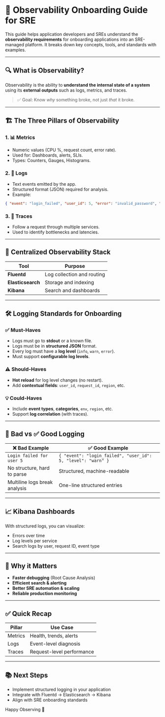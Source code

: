 # 📡 Observability Onboarding Guide for SRE

This guide helps application developers and SREs understand the **observability requirements** for onboarding applications into an SRE-managed platform. It breaks down key concepts, tools, and standards with examples.

---

## 🔍 What is Observability?

Observability is the ability to **understand the internal state of a system** using its **external outputs** such as logs, metrics, and traces.

> ✅ Goal: Know *why* something broke, not just *that* it broke.

---

## 🏗️ The Three Pillars of Observability

### 1. 📊 Metrics
- Numeric values (CPU %, request count, error rate).
- Used for: Dashboards, alerts, SLIs.
- Types: Counters, Gauges, Histograms.

### 2. 📄 Logs
- Text events emitted by the app.
- Structured format (JSON) required for analysis.
- Example:
```json
{ "event": "login_failed", "user_id": 5, "error": "invalid_password", "level": "warn" }
```

### 3. 🔗 Traces
- Follow a request through multiple services.
- Used to identify bottlenecks and latencies.

---

## 🧰 Centralized Observability Stack

| Tool            | Purpose                  |
|-----------------|--------------------------|
| **Fluentd**     | Log collection and routing |
| **Elasticsearch** | Storage and indexing     |
| **Kibana**      | Search and dashboards     |

---

## 🛠️ Logging Standards for Onboarding

### ✅ Must-Haves
- Logs must go to **stdout** or a known file.
- Logs must be in **structured JSON** format.
- Every log must have a **log level** (`info`, `warn`, `error`).
- Must support **configurable log levels**.

### ⚠️ Should-Haves
- **Hot reload** for log level changes (no restart).
- Add **contextual fields**: `user_id`, `request_id`, `region`, etc.

### 💡 Could-Haves
- Include **event types**, **categories**, `env`, `region`, etc.
- Support **log correlation** (with traces).

---

## 🚫 Bad vs ✅ Good Logging

| ❌ Bad Example                      | ✅ Good Example                          |
|------------------------------------|------------------------------------------|
| `Login failed for user 5`          | `{ "event": "login_failed", "user_id": 5, "level": "warn" }` |
| No structure, hard to parse        | Structured, machine-readable             |
| Multiline logs break analysis      | One-line structured entries              |

---

## 📈 Kibana Dashboards

With structured logs, you can visualize:
- Errors over time
- Log levels per service
- Search logs by user, request ID, event type

---

## 🎯 Why it Matters

- **Faster debugging** (Root Cause Analysis)
- **Efficient search & alerting**
- **Better SRE automation & scaling**
- **Reliable production monitoring**

---

## ✅ Quick Recap

| Pillar  | Use Case                  |
|---------|---------------------------|
| Metrics | Health, trends, alerts    |
| Logs    | Event-level diagnosis     |
| Traces  | Request-level performance |

---

## 📚 Next Steps

- Implement structured logging in your application
- Integrate with Fluentd → Elasticsearch → Kibana
- Align with SRE onboarding standards

Happy Observing 🚀
